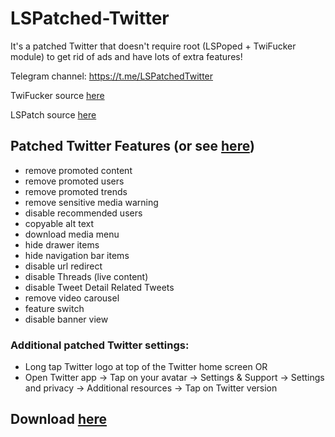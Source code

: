 # LSPatched-Twitter
It's a patched Twitter that doesn't require root (LSPoped + TwiFucker module) to get rid of ads and have lots of extra features!

Telegram channel: https://t.me/LSPatchedTwitter

TwiFucker source [here](https://github.com/Dr-TSNG/TwiFucker) 

LSPatch source [here](https://github.com/LSPosed/LSPatch)

## Patched Twitter Features (or see [here](https://github.com/uvzen/LSPatched-Twitter/blob/main/FEATURES.md))
- remove promoted content
- remove promoted users
- remove promoted trends
- remove sensitive media warning
- disable recommended users
- copyable alt text
- download media menu
- hide drawer items
- hide navigation bar items
- disable url redirect
- disable Threads (live content)
- disable Tweet Detail Related Tweets
- remove video carousel
- feature switch
- disable banner view

### Additional patched Twitter settings:
- Long tap Twitter logo at top of the Twitter home screen 
OR
- Open Twitter app -> Tap on your avatar -> Settings & Support -> Settings and privacy -> Additional resources -> Tap on Twitter version
## Download [here](https://github.com/uvzen/LSPatched-Twitter/releases)
